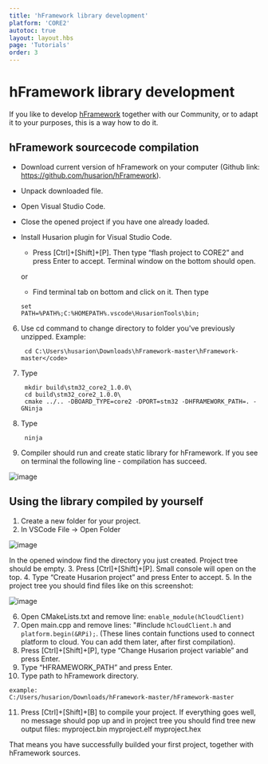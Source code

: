 ```yaml
---
title: 'hFramework library development'
platform: 'CORE2'
autotoc: true
layout: layout.hbs
page: 'Tutorials'
order: 3
---
```


# hFramework library development #

If you like to develop [hFramework](https://github.com/husarion/hFramework) together with our Community, or to adapt it to your purposes, this is a way how to do it.

## hFramework sourcecode compilation ##

 * Download current version of hFramework on your computer (Github link: https://github.com/husarion/hFramework). 
 * Unpack downloaded file.
 * Open Visual Studio Code.
 * Close the opened project if you have one already loaded.
 * Install Husarion plugin for Visual Studio Code. 
 	
	* Press [Ctrl]+[Shift]+[P]. Then type “flash project to CORE2” and press Enter to accept. Terminal window on the bottom should open.

	or

	* Find terminal tab on bottom and click on it. Then type 

	<code>set PATH=%PATH%;C:%HOMEPATH%\.vscode\HusarionTools\bin;</code>

6. Use cd command to change directory to folder you've previously unzipped. Example:

		cd C:\Users\husarion\Downloads\hFramework-master\hFramework-master</code>

7. Type

		mkdir build\stm32_core2_1.0.0\
		cd build\stm32_core2_1.0.0\
		cmake ../.. -DBOARD_TYPE=core2 -DPORT=stm32 -DHFRAMEWORK_PATH=. -GNinja

8. Type

		ninja
		
9. Compiler should run and create static library for hFramework.
If you see on terminal the following line - compilation has succeed.

![image](/assets/img/howToStart/lib_p9.png)

## Using the library compiled by yourself ##
     
1. Create a new folder for your project.
2. In VSCode File -> Open Folder

![image](/assets/img/howToStart/com_p2.png)

In the opened window find the directory you just created. Project tree should be empty.
3. Press [Ctrl]+[Shift]+[P]. Small console will open on the top.
4. Type “Create Husarion project” and press Enter to accept.
5. In the project tree you should find files like on this screenshot:

![image](/assets/img/howToStart/com_p5.png)

6. Open CMakeLists.txt and remove line: <code>enable_module(hCloudClient)</code>
7. Open main.cpp and remove lines: "#include <code>hCloudClient.h</code> and <code>platform.begin(&RPi);</code>.
(These lines contain functions used to connect platform to cloud. You can add them later, after first compilation).
8. Press [Ctrl]+[Shift]+[P], type “Change Husarion project variable” and press Enter.
9. Type “HFRAMEWORK_PATH” and press Enter.
10. Type path to hFramework directory.

<code>example: C:/Users/husarion/Downloads/hFramework-master/hFramework-master</code>

11. Press [Ctrl]+[Shift]+[B] to compile your project. If everything goes well, no message should pop up and in project tree you should find tree new output files:
	myproject.bin
	myproject.elf
	myproject.hex
	
That means you have successfully builded your first project, together with hFramework sources.
